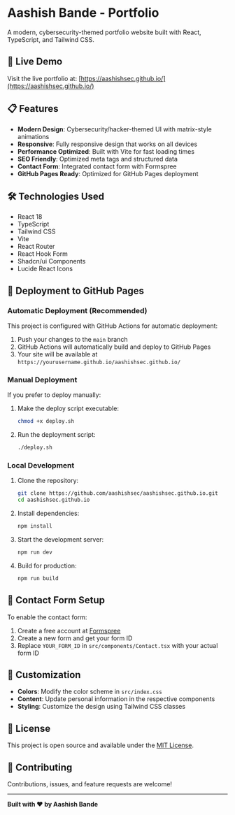 
# Aashish Bande - Portfolio

A modern, cybersecurity-themed portfolio website built with React, TypeScript, and Tailwind CSS.

## 🚀 Live Demo

Visit the live portfolio at: [https://aashishsec.github.io/](https://aashishsec.github.io/)

## 📋 Features

- **Modern Design**: Cybersecurity/hacker-themed UI with matrix-style animations
- **Responsive**: Fully responsive design that works on all devices
- **Performance Optimized**: Built with Vite for fast loading times
- **SEO Friendly**: Optimized meta tags and structured data
- **Contact Form**: Integrated contact form with Formspree
- **GitHub Pages Ready**: Optimized for GitHub Pages deployment

## 🛠️ Technologies Used

- React 18
- TypeScript
- Tailwind CSS
- Vite
- React Router
- React Hook Form
- Shadcn/ui Components
- Lucide React Icons

## 🚀 Deployment to GitHub Pages

### Automatic Deployment (Recommended)

This project is configured with GitHub Actions for automatic deployment:

1. Push your changes to the `main` branch
2. GitHub Actions will automatically build and deploy to GitHub Pages
3. Your site will be available at `https://yourusername.github.io/aashishsec.github.io/`

### Manual Deployment

If you prefer to deploy manually:

1. Make the deploy script executable:
   ```bash
   chmod +x deploy.sh
   ```

2. Run the deployment script:
   ```bash
   ./deploy.sh
   ```

### Local Development

1. Clone the repository:
   ```bash
   git clone https://github.com/aashishsec/aashishsec.github.io.git
   cd aashishsec.github.io
   ```

2. Install dependencies:
   ```bash
   npm install
   ```

3. Start the development server:
   ```bash
   npm run dev
   ```

4. Build for production:
   ```bash
   npm run build
   ```

## 📧 Contact Form Setup

To enable the contact form:

1. Create a free account at [Formspree](https://formspree.io/)
2. Create a new form and get your form ID
3. Replace `YOUR_FORM_ID` in `src/components/Contact.tsx` with your actual form ID

## 🎨 Customization

- **Colors**: Modify the color scheme in `src/index.css`
- **Content**: Update personal information in the respective components
- **Styling**: Customize the design using Tailwind CSS classes

## 📄 License

This project is open source and available under the [MIT License](LICENSE).

## 🤝 Contributing

Contributions, issues, and feature requests are welcome!

---

**Built with ❤️ by Aashish Bande**
